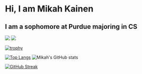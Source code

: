 # Hi, I am Mikah Kainen
## I am a sophomore at Purdue majoring in CS

![](https://komarev.com/ghpvc/?username=Mikah-Kainen&style=flat&color=DC143C)
![](https://img.shields.io/github/followers/Mikah-Kainen?style=social)

[![trophy](https://github-profile-trophy.vercel.app/?username=Mikah-Kainen&column=8&theme=gruvbox&no-frame=true)](https://github.com/ryo-ma/github-profile-trophy)

[![Top Langs](https://github-readme-stats.vercel.app/api/top-langs/?username=Mikah-Kainen&theme=onedark)](https://github.com/anuraghazra/github-readme-stats)
![Mikah's GitHub stats](https://github-readme-stats.vercel.app/api?username=Mikah-Kainen&show_icons=true&theme=onedark)  


[![GitHub Streak](https://github-readme-streak-stats.herokuapp.com/?user=Mikah-Kainen&theme=tokyonight)](https://git.io/streak-stats) 
